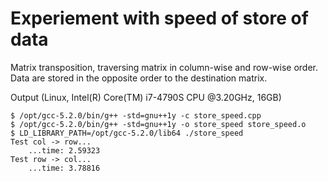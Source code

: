 Experiement with speed of store of data
=======================================

Matrix transposition, traversing matrix in column-wise and row-wise order.
Data are stored in the opposite order to the destination matrix.

Output (Linux, Intel(R) Core(TM) i7-4790S CPU @3.20GHz, 16GB)

    $ /opt/gcc-5.2.0/bin/g++ -std=gnu++1y -c store_speed.cpp
    $ /opt/gcc-5.2.0/bin/g++ -std=gnu++1y -o store_speed store_speed.o
    $ LD_LIBRARY_PATH=/opt/gcc-5.2.0/lib64 ./store_speed 
    Test col -> row...
        ...time: 2.59323
    Test row -> col...
        ...time: 3.78816